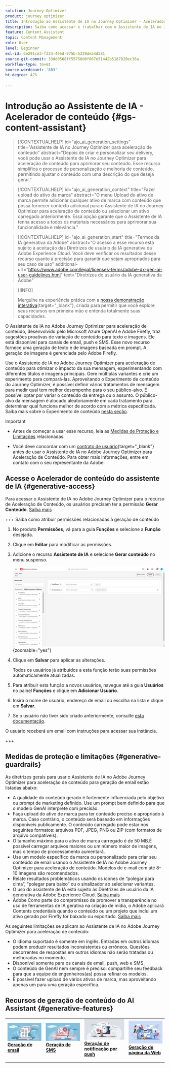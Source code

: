 ```yaml
---
solution: Journey Optimizer
product: journey optimizer
title: Introdução ao Assistente de IA no Journey Optimizer - Acelerador de conteúdo
description: Saiba como acessar e trabalhar com o Assistente de IA no Journey Optimizer - Acelerador de conteúdo
feature: Content Assistant
topic: Content Management
role: User
level: Beginner
exl-id: 6e291ce3-f324-4e5d-975b-5229dea4d581
source-git-commit: 33dd0568ff55750d0f067e51442b5187820ec36a
workflow-type: tm+mt
source-wordcount: '883'
ht-degree: 42%

---
```


# Introdução ao Assistente de IA - Acelerador de conteúdo {#gs-content-assistant}

>[!CONTEXTUALHELP]
>id="ajo_ai_generation_settings"
>title="Assistente de IA no Journey Optimizer para aceleração de conteúdo"
>abstract="Depois de criar e personalizar seu delivery, você pode usar o Assistente de IA no Journey Optimizer para aceleração de conteúdo para aprimorar seu conteúdo. Esse recurso simplifica o processo de personalização e melhoria de conteúdo, permitindo ajustar o conteúdo com uma descrição do que deseja gerar."

>[!CONTEXTUALHELP]
>id="ajo_ai_generation_context"
>title="Fazer upload do ativo da marca"
>abstract="O menu Upload do ativo de marca permite adicionar qualquer ativo de marca com conteúdo que possa fornecer contexto adicional para o Assistente de IA no Journey Optimizer para aceleração de conteúdo ou selecionar um ativo carregado anteriormente. Essa opção garante que o Assistente de IA tenha acesso a todos os materiais necessários para aprimorar sua funcionalidade e relevância."

>[!CONTEXTUALHELP]
>id="ajo_ai_generation_start"
>title="Termos da IA generativa da Adobe"
>abstract="O acesso a esse recurso está sujeito à aceitação das Diretrizes de usuário da IA generativa da Adobe Experience Cloud. Você deve verificar os resultados desse recurso quanto à precisão para garantir que sejam apropriados para seu caso de uso"
>additional-url="https://www.adobe.com/legal/licenses-terms/adobe-dx-gen-ai-user-guidelines.html" text="Diretrizes do usuário da IA generativa da Adobe"

>[!INFO]
>
>Mergulhe na experiência prática com a [nossa demonstração interativa](https://experienceleague.adobe.com/en/apps/journey-optimizer/ai-assistant-content-accelerator){target="_blank"}, criada para permitir que você explore seus recursos em primeira mão e entenda totalmente suas capacidades.


O Assistente de IA no Adobe Journey Optimizer para aceleração de conteúdo, desenvolvido pelo Microsoft Azure OpenAI e Adobe Firefly, traz sugestões proativas de variação de conteúdo para texto e imagens. Ele está disponível para canais de email, push e SMS. Esse novo recurso fornece uma geração de texto e de imagens baseada em prompt. A geração de imagens é gerenciada pelo Adobe Firefly.

Use o Assistente de IA no Adobe Journey Optimizer para aceleração de conteúdo para otimizar o impacto da sua mensagem, experimentando com diferentes títulos e imagens principais. Gere múltiplas variantes e crie um experimento para compará-las. Aproveitando o Experimento de conteúdo do Journey Optimizer, é possível definir vários tratamentos de mensagem para medir qual tem melhor desempenho para o seu público-alvo. É possível optar por variar o conteúdo da entrega ou o assunto. O público-alvo da mensagem é alocado aleatoriamente em cada tratamento para determinar qual funciona melhor de acordo com a métrica especificada. Saiba mais sobre o Experimento de conteúdo [nesta seção](../content-management/content-experiment.md).

>[!IMPORTANT]
>
>* Antes de começar a usar esse recurso, leia as [Medidas de Proteção e Limitações](#generative-guardrails) relacionadas.
>
>
>* Você deve concordar com um [contrato de usuário](https://www.adobe.com/legal/licenses-terms/adobe-dx-gen-ai-user-guidelines.html){target="_blank"} antes de usar o Assistente de IA no Adobe Journey Optimizer para Aceleração de Conteúdo. Para obter mais informações, entre em contato com o seu representante da Adobe.

## Acesse o Acelerador de conteúdo do assistente de IA {#generative-access}

Para acessar o Assistente de IA no Adobe Journey Optimizer para o recurso de Aceleração de Conteúdo, os usuários precisam ter a permissão **Gerar Conteúdo**. [Saiba mais](../administration/permissions.md)

+++  Saiba como atribuir permissões relacionadas à geração de conteúdo

1. No produto **Permissões**, vá para a guia **Funções** e selecione a **Função** desejada.

1. Clique em **Editar** para modificar as permissões.

1. Adicione o recurso **Assistente de IA** e selecione **Gerar conteúdo** no menu suspenso.

   ![](assets/gen-ai-role.png){zoomable="yes"}

1. Clique em **Salvar** para aplicar as alterações.

   Todos os usuários já atribuídos a esta função terão suas permissões automaticamente atualizadas.

1. Para atribuir esta função a novos usuários, navegue até a guia **Usuários** no painel **Funções** e clique em **Adicionar Usuário**.

1. Insira o nome de usuário, endereço de email ou escolha na lista e clique em **Salvar**.

1. Se o usuário não tiver sido criado anteriormente, consulte [esta documentação](https://experienceleague.adobe.com/en/docs/experience-platform/access-control/abac/permissions-ui/users).

O usuário receberá um email com instruções para acessar sua instância.

+++

## Medidas de proteção e limitações {#generative-guardrails}

As diretrizes gerais para usar o Assistente de IA no Adobe Journey Optimizer para aceleração de conteúdo para geração de email estão listadas abaixo:

* A qualidade do conteúdo gerado é fortemente influenciada pelo objetivo ou prompt de marketing definido. Use um prompt bem definido para que o modelo GenAI interprete com precisão. 
* Faça upload do ativo de marca para ter conteúdo preciso e apropriado à marca. Caso contrário, o conteúdo será baseado em informações disponíveis publicamente. O conteúdo carregado pode estar nos seguintes formatos: arquivos PDF, JPEG, PNG ou ZIP (com formatos de arquivo compatíveis).
* O tamanho máximo para o ativo de marca carregado é de 50 MB.É possível carregar arquivos maiores ou um número maior de imagens, mas o tempo de processamento aumentará.
* Use um modelo específico da marca ou personalizado para criar seu conteúdo de email usando o Assistente de IA no Adobe Journey Optimizer para aceleração de conteúdo. Modelos de e-mail com até 8-10 imagens são recomendados.
* Relate resultados problemáticos usando os ícones de “polegar para cima”, “polegar para baixo” ou o sinalizador ao selecionar variantes.
* O uso do assistente de IA está sujeito às Diretrizes de usuário da IA generativa da Adobe Experience Cloud. [Saiba mais](https://www.adobe.com/legal/licenses-terms/adobe-dx-gen-ai-user-guidelines.html)
* Adobe Como parte do compromisso de promover a transparência no uso de ferramentas de IA gerativa na criação de mídia, o Adobe aplicará Contents credentials quando o conteúdo ou um projeto que inclui um ativo gerado por Firefly for baixado ou exportado. [Saiba mais](https://helpx.adobe.com/firefly/using/content-credentials.html)

As seguintes limitações se aplicam ao Assistente de IA no Adobe Journey Optimizer para aceleração de conteúdo:

* O idioma suportado é somente em inglês. Entradas em outros idiomas podem produzir resultados inconsistentes ou errôneos. Questões decorrentes de respostas em outros idiomas não serão tratadas ou melhoradas no momento.
* Disponível somente para os canais de email, push, web e SMS.
* O conteúdo de GenAI nem sempre é preciso: compartilhe seu feedback para que a equipe de engenheiros(as) possa refinar os modelos.
* É possível fazer upload de vários ativos de marca, mas aproveitando apenas um para uma geração específica.


## Recursos de geração de conteúdo do AI Assistant {#generative-features}


<table style="table-layout:fixed"><tr style="border: 0;">
<td>
<a href="generative-email.md">
<img alt="Geração de email" src="assets/do-not-localize/text-genai.jpeg">
</a>
<div>
<a href="generative-email.md"><strong>Geração de email</strong></a>
</div>
<p>
</td>
<td>
<a href="generative-sms.md">
<img alt="Geração de SMS" src="assets/do-not-localize/image-genai.jpeg">
</a>
<div><a href="generative-sms.md"><strong>Geração de SMS</strong>
</div>
<p>
</td>
<td>
<a href="generative-push.md">
<img alt="Geração de push" src="assets/do-not-localize/email-genai.jpeg">
</a>
<div>
<a href="generative-push.md"><strong>Geração de notificação por push</strong></a>
</div>
<p></td>
<td>
<a href="generative-web.md">
<img alt="Geração na Web" src="assets/do-not-localize/web-genai.jpeg">
</a>
<div><a href="generative-web.md"><strong>Geração de página da Web</strong>
</div>
<p>
</td>
</tr></table>

